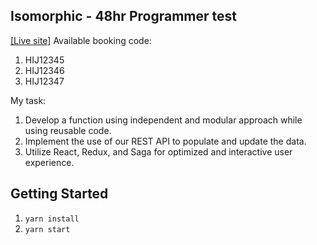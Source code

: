## Isomorphic - 48hr Programmer test 
[[Live site]](https://isomorphic-bukit-vista.netlify.app/)
Available booking code:
1. HIJ12345
2. HIJ12346
3. HIJ12347

My task:
1.  Develop a function using independent and modular approach while using reusable code.
2.  Implement the use of our REST API to populate and update the data.
3.  Utilize React, Redux, and Saga for optimized and interactive user experience.

## Getting Started

1.  `yarn install`
2.  `yarn start`
